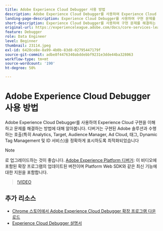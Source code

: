 ```yaml
---
title: Adobe Experience Cloud Debugger 사용 방법
description: Adobe Experience Cloud Debugger를 사용하여 Experience Cloud 구현을 이해하고 문제를 해결하는 방법에 대해 알아봅니다.
landing-page-description: Experience Cloud Debugger를 사용하여 구현 문제를 해결하는 방법을 알아봅니다. 구현되는 Adobe 솔루션과 이러한 솔루션의 특징을 파악합니다.
short-description: Experience Cloud Debugger를 사용하여 구현 문제를 해결하는 방법을 알아봅니다. 구현되는 Adobe 솔루션과 이러한 솔루션의 특징을 파악합니다.
original-url: https://experienceleague.adobe.com/docs/core-services-learn/tutorials/debugger/use-the-experience-cloud-debugger.html
feature: Debugger
role: Data Engineer
level: Beginner
thumbnail: 23114.jpeg
exl-id: 6428ce8e-8a99-4b0b-83d8-02795447179f
source-git-commit: adbe8f4476340abddebbf9231e3dde44ba328063
workflow-type: tm+mt
source-wordcount: '190'
ht-degree: 50%

---
```


# Adobe Experience Cloud Debugger 사용 방법

Adobe Experience Cloud Debugger를 사용하여 Experience Cloud 구현을 이해하고 문제를 해결하는 방법에 대해 알아봅니다. 디버거는 구현된 Adobe 솔루션과 수행하는 호출(특히 Analytics, Target, Audience Manager, Ad Cloud, 태그, Dynamic Tag Management 및 ID 서비스)을 정확하게 표시하도록 최적화되었습니다

>[!NOTE]
>
>로 업그레이드하는 것이 좋습니다. [Adobe Experience Platform 디버거](../overview.md): 이 비디오에 포함된 확장 프로그램의 업데이트된 버전이며 Platform Web SDK와 같은 최신 기능에 대한 지원을 포함합니다.


>[!VIDEO](https://video.tv.adobe.com/v/23064/?quality=12)

## 추가 리소스

* [Chrome 스토어에서 Adobe Experience Cloud Debugger 확장 프로그램 다운로드](https://chrome.google.com/webstore/detail/adobe-experience-cloud-de/ocdmogmohccmeicdhlhhgepeaijenapj)
* [Experience Cloud Debugger 설명서](https://experienceleague.adobe.com/docs/debugger/using/experience-cloud-debugger.html)
